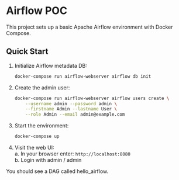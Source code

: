 # Airflow POC

This project sets up a basic Apache Airflow environment with Docker Compose.

## Quick Start

1. Initialize Airflow metadata DB:

    ```bash
    docker-compose run airflow-webserver airflow db init
    ```

2. Create the admin user:

    ```bash
    docker-compose run airflow-webserver airflow users create \
        --username admin --password admin \
        --firstname Admin --lastname User \
        --role Admin --email admin@example.com
    ```

4. Start the environment:

    ```bash
    docker-compose up
    ```

5. Visit the web UI:  
    a. In your browser enter: `http://localhost:8080`  
    b. Login with admin / admin

You should see a DAG called hello_airflow.